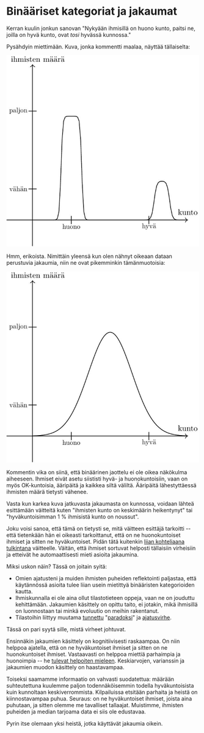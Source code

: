 # Binääriset kategoriat ja jakaumat

Kerran kuulin jonkun sanovan "Nykyään ihmisillä on huono kunto, paitsi ne, joilla on hyvä kunto, ovat *tosi* hyvässä kunnossa."

Pysähdyin miettimään. Kuva, jonka kommentti maalaa, näyttää tällaiselta:

![Binäärinen näkökulma](Kuvat/jakauma_1-1.jpg)

Hmm, erikoista. Nimittäin yleensä kun olen nähnyt oikeaan dataan perustuvia jakaumia, niin ne ovat pikemminkin tämänmuotoisia:

![Jatkuvampi näkökulma](Kuvat/jakauma_2-1.jpg)

Kommentin vika on siinä, että binäärinen jaottelu ei ole oikea näkökulma aiheeseen. Ihmiset eivät asetu siististi hyvä- ja huonokuntoisiin, vaan on myös OK-kuntoisia, ääripäitä ja kaikkea siltä väliltä. Ääripäitä lähestyttäessä ihmisten määrä tietysti vähenee.

Vasta kun karkea kuva jatkuvasta jakaumasta on kunnossa, voidaan lähteä esittämään väitteitä kuten "ihmisten kunto on keskimäärin heikentynyt" tai "hyväkuntoisimman 1 % ihmisistä kunto on noussut".

Joku voisi sanoa, että tämä on tietysti se, mitä väitteen esittäjä tarkoitti -- että tietenkään hän ei oikeasti tarkoittanut, että on ne huonokuntoiset ihmiset ja sitten ne hyväkuntoiset. Pidän tätä kuitenkin [liian kohteliaana tulkintana](/epi/kohteliaat_tulkinnat) väitteelle. Väitän, että ihmiset sortuvat helposti tällaisiin virheisiin ja etteivät he automaattisesti mieti asioita jakaumina.

Miksi uskon näin? Tässä on joitain syitä:

- Omien ajatusteni ja muiden ihmisten puheiden reflektointi paljastaa, että käytännössä asioita tulee liian usein mietittyä binääristen kategorioiden kautta.
- Ihmiskunnalla ei ole aina ollut tilastotieteen oppeja, vaan ne on jouduttu kehittämään. Jakaumien käsittely on opittu taito, ei jotakin, mikä ihmisillä on luonnostaan tai minkä evoluutio on meihin rakentanut.
- Tilastoihin liittyy muutama [tunnettu](https://en.wikipedia.org/wiki/Insensitivity_to_sample_size) "[paradoksi](https://en.wikipedia.org/wiki/Berkson%27s_paradox)" ja [ajatusvirhe](https://en.wikipedia.org/wiki/Neglect_of_probability).

Tässä on pari syytä sille, mistä virheet johtuvat.

Ensinnäkin jakaumien käsittely on kognitiivisesti raskaampaa. On niin helppoa ajatella, että on ne hyväkuntoiset ihmiset ja sitten on ne huonokuntoiset ihmiset. Vastaavasti on helppoa miettiä parhaimpia ja huonoimpia -- he [tulevat helpoiten mieleen](https://en.wikipedia.org/wiki/Availability_heuristic). Keskiarvojen, varianssin ja jakaumien muodon käsittely on haastavampaa.

Toiseksi saamamme informaatio on vahvasti suodatettua: määrään suhteutettuna kuulemme paljon todennäköisemmin todella hyväkuntoisista kuin kunnoltaan keskiverrommista. Kilpailuissa etsitään parhaita ja heistä on kiinnostavampaa puhua. Seuraus: on ne hyväkuntoiset ihmiset, joista aina puhutaan, ja sitten olemme me tavalliset tallaajat. Muistimme, ihmisten puheiden ja median tarjoama data ei siis ole edustavaa.

Pyrin itse olemaan yksi heistä, jotka käyttävät jakaumia oikein.
